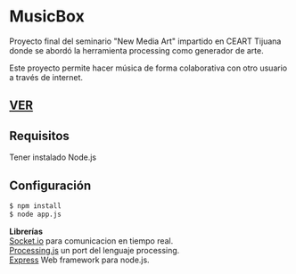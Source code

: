 # MusicBox
Proyecto final del seminario "New Media Art" impartido en CEART Tijuana donde se abordó la herramienta processing como generador de arte.  

Este proyecto permite hacer música de forma colaborativa con otro usuario a través de internet.


## [VER]


## Requisitos

Tener instalado Node.js

## Configuración
```sh
$ npm install
$ node app.js
```

**Librerías**  
[Socket.io] para comunicacion en tiempo real.  
[Processing.js] un port del lenguaje processing.  
[Express] Web framework para node.js.  
    
[Socket.io]: <http://socket.io/>
[Processing.js]: <http://processingjs.org/>
[Express]: <http://expressjs.com/es/>
[VER]: <https://newmediaart-ceart.herokuapp.com/>
